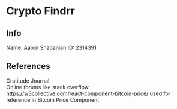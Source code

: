 # Crypto Findrr
## Info
Name: Aaron Shabanian
ID: 2314391
## References
Gratitude Journal <br>
Online forums like stack overflow <br>
https://w3collective.com/react-component-bitcoin-price/ used for reference in Bitcoin Price Component